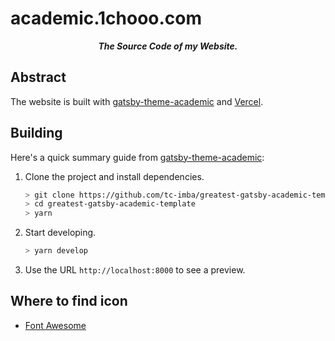 # academic.1chooo.com


<p align="center"><b><i>
	The Source Code of my Website.
</i></b></p>

## Abstract

The website is built with [gatsby-theme-academic](https://www.npmjs.com/package/gatsby-theme-academic) and [Vercel](https://vercel.com/).

## Building

Here's a quick summary guide from [gatsby-theme-academic](https://www.npmjs.com/package/gatsby-theme-academic):

1. Clone the project and install dependencies.

    ```bash
    > git clone https://github.com/tc-imba/greatest-gatsby-academic-template.git
    > cd greatest-gatsby-academic-template
    > yarn
    ```

2. Start developing.

    ```bash
    > yarn develop 
    ```

3. Use the URL `http://localhost:8000` to see a preview.


## Where to find icon

- [Font Awesome](https://fontawesome.com/)
